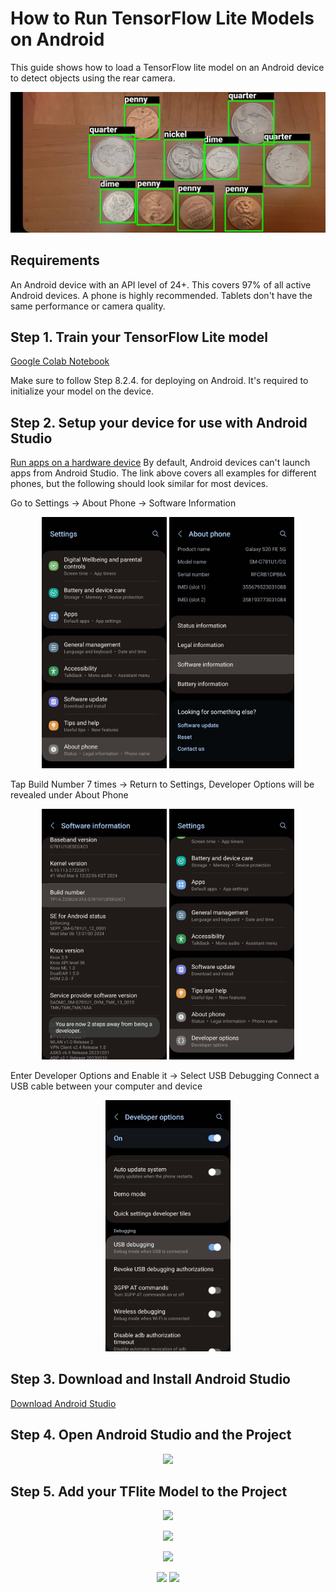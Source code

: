 # How to Run TensorFlow Lite Models on Android
This guide shows how to load a TensorFlow lite model on an Android device to detect objects using the rear camera.

<p align="center">
   <img src="../doc/coin_detection.jpg">
</p>

## Requirements
An Android device with an API level of 24+. This covers 97% of all active Android devices.
A phone is highly recommended. Tablets don't have the same performance or camera quality.

## Step 1. Train your TensorFlow Lite model
[Google Colab Notebook](https://colab.research.google.com/github/EdjeElectronics/TensorFlow-Lite-Object-Detection-on-Android-and-Raspberry-Pi/blob/master/Train_TFLite2_Object_Detction_Model.ipynb)

Make sure to follow Step 8.2.4. for deploying on Android. It's required to initialize your model on the device.

## Step 2. Setup your device for use with Android Studio
[Run apps on a hardware device](https://developer.android.com/studio/run/device)
By default, Android devices can't launch apps from Android Studio.
The link above covers all examples for different phones, but the following should look similar for most devices.

Go to Settings -> About Phone -> Software Information
<p align="center">
   <img src="../doc/Device_Setup_Step1.jpg" width="200">
   <img src="../doc/Device_Setup_Step2.jpg" width="200">
</p>

Tap Build Number 7 times -> Return to Settings, Developer Options will be revealed under About Phone 
<p align="center">
   <img src="../doc/Device_Setup_Step3.jpg" width="200">
   <img src="../doc/Device_Setup_Step4.jpg" width="200">
</p>

Enter Developer Options and Enable it -> Select USB Debugging
Connect a USB cable between your computer and device
<p align="center">
   <img src="../doc/Device_Setup_Step5.jpg" width="200">
</p>

## Step 3. Download and Install Android Studio
[Download Android Studio](https://developer.android.com/studio)

## Step 4. Open Android Studio and the Project

<p align="center">
   <img src="../doc/AndroidStudio_OpenProject.jpg" width="200">
</p>

## Step 5. Add your TFlite Model to the Project

<p align="center">
   <img src="../doc/AndroidStudio_RevealProject.jpg" width="200">
</p>

<p align="center">
   <img src="../doc/AndroidStudio_ObjectDetectorHelper.jpg" width="200">
</p>

<p align="center">
   <img src="../doc/AndroidStudio_ConnectDeviceAndLaunch.jpg" width="200">
</p>

<p align="center">
   <img src="../doc/AndroidStudio_ImportModelAsset.jpg" width="200">
   <img src="../doc/AndroidStudio_ImportModelAsset_2.jpg" width="200">
</p>


